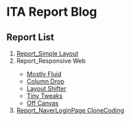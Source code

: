 # ITA Report Blog
## Report List
<ol>
  <li><a href="janny100.github.io/SimpleLayout.html">Report_Simple Layout</a></li>
  <li>Report_Responsive Web</li>
    <ul>
      <li><a href="janny100.github.io/Resp_Mostly Fluid.html">Mostly Fluid</a></li>
      <li><a href="janny100.github.io/Resp_Column Drop.html">Column Drop</a></li>
      <li><a href="janny100.github.io/Resp_Layout Shifter.html">Layout Shifter</a></li>
      <li><a href="janny100.github.io/Resp_Tiny Tweaks.html">Tiny Tweaks</a></li>
      <li><a href="janny100.github.io/Resp_Off Canvas.html">Off Canvas</a></li>
    </ul>
  <li><a href="">Report_NaverLoginPage CloneCoding</a></li>
</ol>
